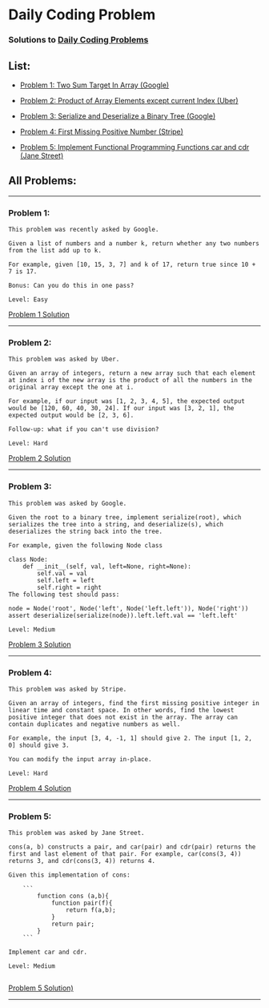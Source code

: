 # Daily Coding Problem

### Solutions to <a href= "https://www.dailycodingproblem.com">Daily Coding Problems</a>

## List:
* [Problem 1: Two Sum Target In Array (Google)](solutions/problem-001-two-sum-target-in-array.js)

* [Problem 2: Product of Array Elements except current Index (Uber)](solutions/problem-002-product-array-except-self.js)

* [Problem 3: Serialize and Deserialize a Binary Tree (Google)](solutions/problem-003-serialize-deserialize-binary-tree.js)

* [Problem 4: First Missing Positive Number (Stripe)](solutions/problem-004-first-missing-positive.js)

* [Problem 5: Implement Functional Programming Functions car and cdr (Jane Street)](solutions/problem-005-functional-car-cdr.js)


## All Problems:

---

### Problem 1:
```
This problem was recently asked by Google.

Given a list of numbers and a number k, return whether any two numbers from the list add up to k.

For example, given [10, 15, 3, 7] and k of 17, return true since 10 + 7 is 17.

Bonus: Can you do this in one pass?

Level: Easy

```

[Problem 1 Solution](solutions/problem-001-two-sum-target-in-array.js)

---

### Problem 2:

```
This problem was asked by Uber.

Given an array of integers, return a new array such that each element at index i of the new array is the product of all the numbers in the original array except the one at i.

For example, if our input was [1, 2, 3, 4, 5], the expected output would be [120, 60, 40, 30, 24]. If our input was [3, 2, 1], the expected output would be [2, 3, 6].

Follow-up: what if you can't use division?

Level: Hard

```
[Problem 2 Solution](solutions/problem-002-product-array-except-self.js)

---

### Problem 3:

```
This problem was asked by Google.

Given the root to a binary tree, implement serialize(root), which serializes the tree into a string, and deserialize(s), which deserializes the string back into the tree.

For example, given the following Node class

class Node:
    def __init__(self, val, left=None, right=None):
        self.val = val
        self.left = left
        self.right = right
The following test should pass:

node = Node('root', Node('left', Node('left.left')), Node('right'))
assert deserialize(serialize(node)).left.left.val == 'left.left'

Level: Medium

```
[Problem 3 Solution](solutions/problem-003-serialize-deserialize-binary-tree.js)

---

### Problem 4:

```
This problem was asked by Stripe.

Given an array of integers, find the first missing positive integer in linear time and constant space. In other words, find the lowest positive integer that does not exist in the array. The array can contain duplicates and negative numbers as well.

For example, the input [3, 4, -1, 1] should give 2. The input [1, 2, 0] should give 3.

You can modify the input array in-place.

Level: Hard

```
[Problem 4 Solution](solutions/problem-004-first-missing-positive.js)

---

### Problem 5:

```
This problem was asked by Jane Street.

cons(a, b) constructs a pair, and car(pair) and cdr(pair) returns the first and last element of that pair. For example, car(cons(3, 4)) returns 3, and cdr(cons(3, 4)) returns 4.

Given this implementation of cons:

    ```
        function cons (a,b){
            function pair(f){
                return f(a,b);
            }
            return pair;
        }
    ```

Implement car and cdr.

Level: Medium


```
[Problem 5 Solution)](solutions/problem-005-functional-car-cdr.js)

---